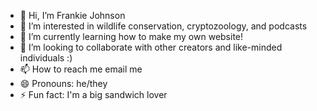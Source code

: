 - 👋 Hi, I’m Frankie Johnson
- 👀 I’m interested in wildlife conservation, cryptozoology, and podcasts
- 🌱 I’m currently learning how to make my own website!
- 💞️ I’m looking to collaborate with other creators and like-minded individuals :)
- 📫 How to reach me email me
- 😄 Pronouns: he/they
- ⚡ Fun fact: I'm a big sandwich lover


